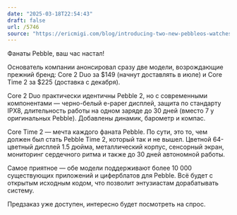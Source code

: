 ```yaml
---
date: "2025-03-18T22:54:43"
draft: false
url: /5746
source: "https://ericmigi.com/blog/introducing-two-new-pebbleos-watches"
---
```


Фанаты Pebble, ваш час настал! 

Основатель компании анонсировал сразу две модели, возрождающие прежний бренд: Core 2 Duo за $149 (начнут доставлять в июле) и Core Time 2 за $225 (доставка с декабря).

Core 2 Duo практически идентичны Pebble 2, но с современными компонентами — черно-белый e-paper дисплей, защита по стандарту IPX8, длительность работы на одном заряде до 30 дней (вместо 7 у оригинальных Pebble). Добавлены динамик, барометр и компас.

Core Time 2 — мечта каждого фаната Pebble. По сути, это то, чем должен был стать Pebble Time 2, который так и не вышел. Цветной 64-цветный дисплей 1.5 дюйма, металлический корпус, сенсорный экран, мониторинг сердечного ритма и также до 30 дней автономной работы.

Самое приятное — обе модели поддерживают более 10 000 существующих приложений и циферблатов для Pebble. Всё будет с открытым исходным кодом, что позволит энтузиастам дорабатывать систему.

Предзаказ уже доступен, интересно будет посмотреть на спрос.